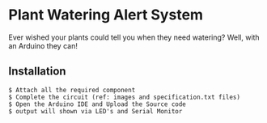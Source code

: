 # Plant Watering Alert System
Ever wished your plants could tell you when they need watering?
Well, with an Arduino they can!

## Installation
```console
$ Attach all the required component
$ Complete the circuit (ref: images and specification.txt files)
$ Open the Arduino IDE and Upload the Source code
$ output will shown via LED's and Serial Monitor
```